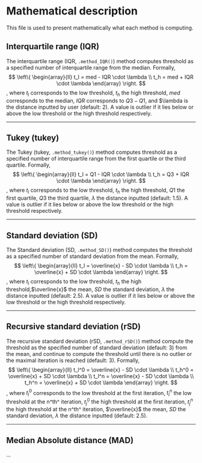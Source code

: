 # Mathematical description

This file is used to present mathematically what each method is computing.

## Interquartile range (IQR)

The interquartile range (IQR, `.method_IQR()`) method computes threshold as a specified number of interquartile range from the median. Formally,
$$
\left\{
    \begin{array}{ll}
        t_l = med - IQR \cdot \lambda \\
        t_h = med + IQR \cdot \lambda
    \end{array}
\right.
$$, where $t_l$ corresponds to the low threshold, $t_h$ the high threshold, $med$ corresponds to the median, $IQR$ corresponds to $Q3-Q1$, and $\lambda is the distance inputted by user (default: 2).
A value is outlier if it lies below or above the low threshold or the high threshold respectively.

---

## Tukey (tukey)

The Tukey (tukey, `.method_tukey()`) method computes threshold as a specified number of interquartile range from the first quartile or the third quartile. Formally,
$$
\left\{
    \begin{array}{ll}
        t_l = Q1 - IQR \cdot \lambda \\
        t_h = Q3 + IQR \cdot \lambda
    \end{array}
\right.
$$, where $t_l$ corresponds to the low threshold, $t_h$ the high threshold, $Q1$ the first quartile, $Q3$ the third quartile, $\lambda$ the distance inputted (default: 1.5). A value is outlier if it lies below or above the low threshold or the high threshold respectively.

---

## Standard deviation (SD)

The Standard deviation (SD, `.method_SD()`) method computes the threshold as a specified number of standard deviation from the mean. Formally,
$$
\left\{
    \begin{array}{ll}
        t_l = \overline{x} - SD \cdot \lambda \\
        t_h = \overline{x} + SD \cdot \lambda
    \end{array}
\right.
$$, where $t_l$ corresponds to the low threshold, $t_h$ the high threshold,$\overline{x}$ the mean, $SD$ the standard deviation, $\lambda$ the distance inputted (default: 2.5). A value is outlier if it lies below or above the low threshold or the high threshold respectively.

---

## Recursive standard deviation (rSD)

The recursive standard deviation (rSD, `.method_rSD()`) method compute the threshold as the specified number of standard deviation (default: 3) from the mean, and continue to compute the threshold until there is no outlier or the maximal iteration is reached (default: 3). Formally,
$$
\left\{
    \begin{array}{ll}
        t_l^0 = \overline{x} - SD \cdot \lambda \\
        t_h^0 = \overline{x} + SD \cdot \lambda \\
        t_l^n = \overline{x} - SD \cdot \lambda \\
        t_h^n = \overline{x} + SD \cdot \lambda
    \end{array}
\right.
$$, where $t_l^0$ corresponds to the low threshold at the first iteration, $t_l^n$ the low threshold at the n^th^ iteration, $t_j^0$ the high threshold at the first iteration, $t_j^n$ the high threshold at the n^th^ iteration, $\overline{x}$ the mean, $SD$ the standard deviation, $\lambda$ the distance inputted (default: 2.5).

---

## Median Absolute distance (MAD)

...
